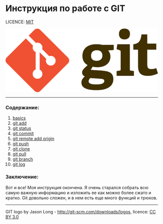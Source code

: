 # Инструкция по работе с GIT

LICENCE: [MIT](./licence.md)

![1920px-Git-logo.svg](./Assets/1920px-Git-logo.svg.png)

---

### Содержание:
1. [basics](./basics.md)
2. [git add](./add.md)
3. [git status](./status.md)
4. [git commit](./commit.md)
5. [git remote add origin](./remote.md)
6. [git push](./push.md)
7. [git clone](./clone.md)
8. [git pull](./pull.md)
9. [git branch](./branch.md)
10. [git log](./log.md)

### Заключение:
Вот и все! Моя инструкция окончена. Я очень старался собрать всю самую важную информацию и изложить ее как можно более сжато и кратко.
Git довольно сложен, и в нем есть еще много функций и трюков.


---

GIT logo by Jason Long - http://git-scm.com/downloads/logos, licence: [CC BY 3.0](https://creativecommons.org/licenses/by/3.0/) 
